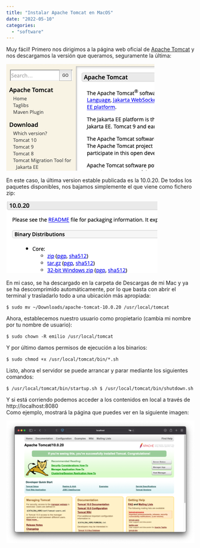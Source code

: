 ```yaml
---
title: "Instalar Apache Tomcat en MacOS"
date: "2022-05-10"
categories: 
  - "software"
---
```


Muy fácil! Primero nos dirigimos a la página web oficial de [Apache Tomcat](https://tomcat.apache.org) y nos descargamos la versión que queramos, seguramente la última: 

![](images/tomcat-web.png) 

En este caso, la última version estable publicada es la 10.0.20. De todos los paquetes disponibles, nos bajamos simplemente el que viene como fichero zip: 

![](images/tomcat-zip.png) 

En mi caso, se ha descargado en la carpeta de Descargas de mi Mac y ya se ha descomprimido automáticamente, por lo que basta con abrir el terminal y trasladarlo todo a una ubicación más apropiada: 
```
$ sudo mv ~/Downloads/apache-tomcat-10.0.20 /usr/local/tomcat
``` 
Ahora, establecemos nuestro usuario como propietario (cambia mi nombre por tu nombre de usuario): 
```
$ sudo chown -R emilio /usr/local/tomcat
``` 
Y por último damos permisos de ejecución a los binarios: 
```
$ sudo chmod +x /usr/local/tomcat/bin/*.sh
```
Listo, ahora el servidor se puede arrancar y parar mediante los siguientes comandos: 
```
$ /usr/local/tomcat/bin/startup.sh $ /usr/local/tomcat/bin/shutdown.sh
``` 
Y si está corriendo podemos acceder a los contenidos en local a través de http://localhost:8080  
Como ejemplo, mostrará la página que puedes ver en la siguiente imagen:

![](images/tomcat.png)